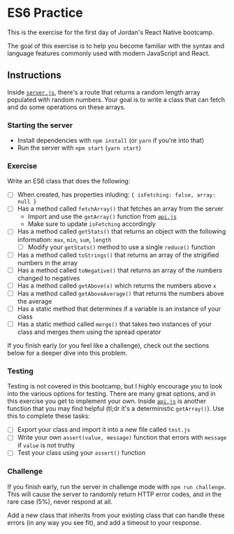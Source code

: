 # ES6 Practice
This is the exercise for the first day of Jordan's React Native bootcamp.

The goal of this exercise is to help you become familiar with the syntax and
language features commonly used with modern JavaScript and React.

## Instructions
Inside [`server.js`](./server.js), there's a route that returns a random length
array populated with random numbers. Your goal is to write a class that can
fetch and do some operations on these arrays.

### Starting the server
 - Install dependencies with `npm install` (or `yarn` if you're into that)
 - Run the server with `npm start` (`yarn start`)

### Exercise
Write an ES6 class that does the following:
  - [ ] When created, has properties inluding: `{ isFetching: false, array: null }`
  - [ ] Has a method called `fetchArray()` that fetches an array from the server
    - Import and use the `getArray()` function from [`api.js`](./api.js)
    - Make sure to update `isFetching` accordingly
  - [ ] Has a method called `getStats()` that returns an object with the following information: `max`, `min`, `sum`, `length`
    - [ ] Modify your `getStats()` method to use a single `reduce()` function
  - [ ] Has a method called `toStrings()` that returns an array of the strigified numbers in the array
  - [ ] Has a method called `toNegative()` that returns an array of the numbers changed to negatives
  - [ ] Has a method called `getAbove(x)` which returns the numbers above `x`
  - [ ] Has a method called `getAboveAverage()` that returns the numbers above the average
  - [ ] Has a static method that determines if a variable is an instance of your class
  - [ ] Has a static method called `merge()` that takes two instances of your class and merges them using the spread operator

If you finish early (or you feel like a challenge), check out the sections below
for a deeper dive into this problem.

### Testing
Testing is not covered in this bootcamp, but I highly encourage you to look into
the various options for testing. There are many great options, and in this exercise
you get to implement your own. Inside [`api.js`](./api.js) is another function
that you may find helpful (tl;dr it's a deterministic `getArray()`). Use this to
complete these tasks:
  - [ ] Export your class and import it into a new file called `test.js`
  - [ ] Write your own `assert(value, message)` function that errors with `message` if `value` is not truthy
  - [ ] Test your class using your `assert()` function

### Challenge
If you finish early, run the server in challenge mode with `npm run challenge`.
This will cause the server to randomly return HTTP error codes, and in the rare
case (5%), never respond at all. 

Add a new class that inherits from your existing class that can handle these
errors (in any way you see fit), and add a timeout to your response.
